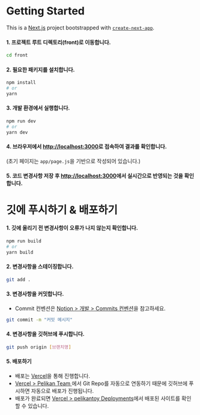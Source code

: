 # Getting Started

This is a [Next.js](https://nextjs.org/) project bootstrapped with [`create-next-app`](https://github.com/vercel/next.js/tree/canary/packages/create-next-app).

#### 1. 프로젝트 루트 디렉토리(front)로 이동합니다.

```bash
cd front
```

#### 2. 필요한 패키지를 설치합니다.

```bash
npm install
# or
yarn
```

#### 3. 개발 환경에서 실행합니다.

```bash
npm run dev
# or
yarn dev
```

#### 4. 브라우저에서 [http://localhost:3000](http://localhost:3000)로 접속하여 결과를 확인합니다.

(초기 페이지는 `app/page.js`을 기반으로 작성되어 있습니다.)

#### 5. 코드 변경사항 저장 후 [http://localhost:3000](http://localhost:3000)에서 실시간으로 반영되는 것을 확인합니다.

# 깃에 푸시하기 & 배포하기

#### 1. 깃에 올리기 전 변경사항이 오류가 나지 않는지 확인합니다.

```bash
npm run build
# or
yarn build
```

#### 2. 변경사항을 스테이징합니다.

```bash
git add .
```

#### 3. 변경사항을 커밋합니다.

- Commit 컨벤션은 [Notion > 개발 > Commits 컨벤션](https://www.notion.so/designersejinoh/4d8fa233e9144e89ad5db99d084d04db?pvs=4#b19970bf7d1d435ea55c1d1ade941258/)을 참고하세요.

```bash
git commit -m "커밋 메시지"
```

#### 4. 변경사항을 깃허브에 푸시합니다.

```bash
git push origin [브랜치명]
```

#### 5. 배포하기

- 배포는 [Vercel](https://vercel.com/)을 통해 진행합니다.
- [Vercel > Pelikan Team ](https://vercel.com/pelikan)에서 Git Repo를 자동으로 연동하기 때문에 깃허브에 푸시하면 자동으로 배포가 진행됩니다.
- 배포가 완료되면 [Vercel > pelikantoy Deployments](https://vercel.com/pelikan/pelikantoy)에서 배포된 사이트를 확인할 수 있습니다.
